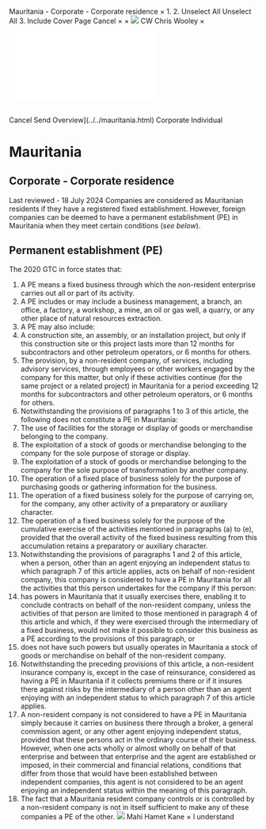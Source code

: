 Mauritania - Corporate - Corporate residence
×
1.
2.
Unselect All
Unselect All
3.
Include Cover Page
Cancel
×
×
![](../../-/media/world-wide-tax-summaries/attachments/global---chris-wooley.ashx%3Frev=ac5e5f3223b34096b1afc2a6009c7320&revision=ac5e5f32-23b3-4096-b1af-c2a6009c7320&hash=859B7ADC84DC2CBEC9760E9E6EE7DE6D0A8BFCDF)
CW
Chris Wooley
×
![](corporate-residence.html)
######
Cancel
Send
Overview](../../mauritania.html)
Corporate
Individual
# Mauritania
## Corporate - Corporate residence
Last reviewed - 18 July 2024
Companies are considered as Mauritanian residents if they have a registered fixed establishment. However, foreign companies can be deemed to have a permanent establishment (PE) in Mauritania when they meet certain conditions (*see below*).
## Permanent establishment (PE)
The 2020 GTC in force states that:
1. A PE means a fixed business through which the non-resident enterprise carries out all or part of its activity.
2. A PE includes or may include a business management, a branch, an office, a factory, a workshop, a mine, an oil or gas well, a quarry, or any other place of natural resources extraction.
3. A PE may also include:
1. A construction site, an assembly, or an installation project, but only if this construction site or this project lasts more than 12 months for subcontractors and other petroleum operators, or 6 months for others.
2. The provision, by a non-resident company, of services, including advisory services, through employees or other workers engaged by the company for this matter, but only if these activities continue (for the same project or a related project) in Mauritania for a period exceeding 12 months for subcontractors and other petroleum operators, or 6 months for others.
5. Notwithstanding the provisions of paragraphs 1 to 3 of this article, the following does not constitute a PE in Mauritania:
1. The use of facilities for the storage or display of goods or merchandise belonging to the company.
2. The exploitation of a stock of goods or merchandise belonging to the company for the sole purpose of storage or display.
3. The exploitation of a stock of goods or merchandise belonging to the company for the sole purpose of transformation by another company.
4. The operation of a fixed place of business solely for the purpose of purchasing goods or gathering information for the business.
5. The operation of a fixed business solely for the purpose of carrying on, for the company, any other activity of a preparatory or auxiliary character.
6. The operation of a fixed business solely for the purpose of the cumulative exercise of the activities mentioned in paragraphs (a) to (e), provided that the overall activity of the fixed business resulting from this accumulation retains a preparatory or auxiliary character.
7. Notwithstanding the provisions of paragraphs 1 and 2 of this article, when a person, other than an agent enjoying an independent status to which paragraph 7 of this article applies, acts on behalf of non-resident company, this company is considered to have a PE in Mauritania for all the activities that this person undertakes for the company if this person:
1. has powers in Mauritania that it usually exercises there, enabling it to conclude contracts on behalf of the non-resident company, unless the activities of that person are limited to those mentioned in paragraph 4 of this article and which, if they were exercised through the intermediary of a fixed business, would not make it possible to consider this business as a PE according to the provisions of this paragraph, or
2. does not have such powers but usually operates in Mauritania a stock of goods or merchandise on behalf of the non-resident company.
9. Notwithstanding the preceding provisions of this article, a non-resident insurance company is, except in the case of reinsurance, considered as having a PE in Mauritania if it collects premiums there or if it insures there against risks by the intermediary of a person other than an agent enjoying with an independent status to which paragraph 7 of this article applies.
10. A non-resident company is not considered to have a PE in Mauritania simply because it carries on business there through a broker, a general commission agent, or any other agent enjoying independent status, provided that these persons act in the ordinary course of their business. However, when one acts wholly or almost wholly on behalf of that enterprise and between that enterprise and the agent are established or imposed, in their commercial and financial relations, conditions that differ from those that would have been established between independent companies, this agent is not considered to be an agent enjoying an independent status within the meaning of this paragraph.
11. The fact that a Mauritania resident company controls or is controlled by a non-resident company is not in itself sufficient to make any of these companies a PE of the other.
![](../../-/media/world-wide-tax-summaries/attachments/senegal---mahi_kane.ashx%3Frev=a0db965bc6e3441ba33b0e12d600293c&revision=a0db965b-c6e3-441b-a33b-0e12d600293c&hash=AA3492CE209DF00F93CB7FDE597882B182931B13)
Mahi Hamet Kane
×
I understand